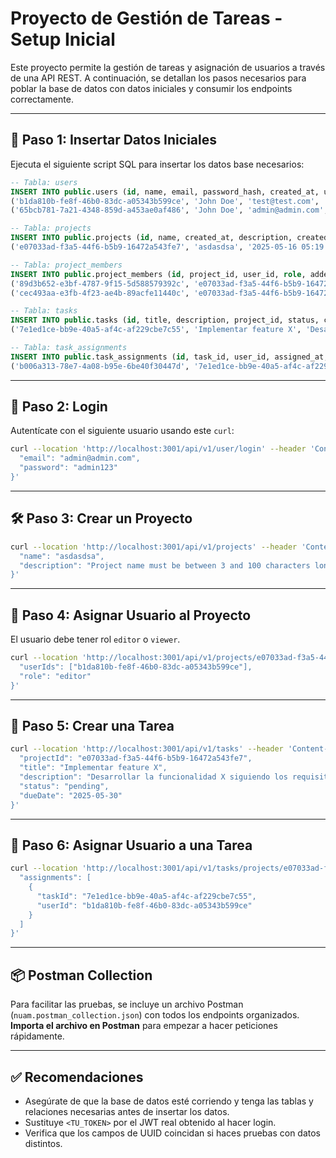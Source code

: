 # Proyecto de Gestión de Tareas - Setup Inicial

Este proyecto permite la gestión de tareas y asignación de usuarios a través de una API REST. A continuación, se detallan los pasos necesarios para poblar la base de datos con datos iniciales y consumir los endpoints correctamente.

---

## 🧩 Paso 1: Insertar Datos Iniciales

Ejecuta el siguiente script SQL para insertar los datos base necesarios:

```sql
-- Tabla: users
INSERT INTO public.users (id, name, email, password_hash, created_at, updated_at, role) VALUES
('b1da810b-fe8f-46b0-83dc-a05343b599ce', 'John Doe', 'test@test.com', '$2b$10$wDyN8h6tEdqD63D3bHZcbe/DULXVXJqM3m12.p59fCzHAVdnGLF1u', '2025-05-16 05:08:27.063+00', '2025-05-16 05:08:27.063+00', 'user'),
('65bcb781-7a21-4348-859d-a453ae0af486', 'John Doe', 'admin@admin.com', '$2b$10$SE8Nj9fInq6CG5hzDkga/Oqy44ajXwpUI1Pn1qf0EVgw3uy5AyPO.', '2025-05-16 05:07:44.749+00', '2025-05-16 05:07:44.749+00', 'owner');

-- Tabla: projects
INSERT INTO public.projects (id, name, created_at, description, created_by, updated_at) VALUES
('e07033ad-f3a5-44f6-b5b9-16472a543fe7', 'asdasdsa', '2025-05-16 05:19:35.597+00', 'Project name must be between 3 and 100 characters long', '65bcb781-7a21-4348-859d-a453ae0af486', '2025-05-16 05:19:35.598+00');

-- Tabla: project_members
INSERT INTO public.project_members (id, project_id, user_id, role, added_at, created_at, updated_at) VALUES
('89d3b652-e3bf-4787-9f15-5d588579392c', 'e07033ad-f3a5-44f6-b5b9-16472a543fe7', '65bcb781-7a21-4348-859d-a453ae0af486', 'owner', '2025-05-16 05:19:35.608+00', '2025-05-16 05:19:35.609+00', '2025-05-16 05:19:35.609+00'),
('cec493aa-e3fb-4f23-ae4b-89acfe11440c', 'e07033ad-f3a5-44f6-b5b9-16472a543fe7', 'b1da810b-fe8f-46b0-83dc-a05343b599ce', 'editor', '2025-05-16 05:20:13.928+00', '2025-05-16 05:20:13.928+00', '2025-05-16 05:20:13.928+00');

-- Tabla: tasks
INSERT INTO public.tasks (id, title, description, project_id, status, created_at, due_date, updated_at) VALUES
('7e1ed1ce-bb9e-40a5-af4c-af229cbe7c55', 'Implementar feature X', 'Desarrollar la funcionalidad X siguiendo los requisitos', 'e07033ad-f3a5-44f6-b5b9-16472a543fe7', 'pending', '2025-05-16 05:20:55.217+00', '2025-05-29', '2025-05-16 05:20:55.217+00');

-- Tabla: task_assignments
INSERT INTO public.task_assignments (id, task_id, user_id, assigned_at, created_at, updated_at) VALUES
('b006a313-78e7-4a08-b95e-6be40f30447d', '7e1ed1ce-bb9e-40a5-af4c-af229cbe7c55', 'b1da810b-fe8f-46b0-83dc-a05343b599ce', '2025-05-16 05:21:58.36+00', '2025-05-16 05:21:58.36+00', '2025-05-16 05:21:58.36+00');
```

---

## 🔐 Paso 2: Login

Autentícate con el siguiente usuario usando este `curl`:

```bash
curl --location 'http://localhost:3001/api/v1/user/login' --header 'Content-Type: application/json' --data-raw '{
  "email": "admin@admin.com",
  "password": "admin123"
}'
```

---

## 🛠️ Paso 3: Crear un Proyecto

```bash
curl --location 'http://localhost:3001/api/v1/projects' --header 'Content-Type: application/json' --header 'Authorization: Bearer <TU_TOKEN>' --data '{
  "name": "asdasdsa",
  "description": "Project name must be between 3 and 100 characters long"
}'
```

---

## 👥 Paso 4: Asignar Usuario al Proyecto

El usuario debe tener rol `editor` o `viewer`.

```bash
curl --location 'http://localhost:3001/api/v1/projects/e07033ad-f3a5-44f6-b5b9-16472a543fe7/share' --header 'Content-Type: application/json' --header 'Authorization: Bearer <TU_TOKEN>' --data '{
  "userIds": ["b1da810b-fe8f-46b0-83dc-a05343b599ce"],
  "role": "editor"
}'
```

---

## 📝 Paso 5: Crear una Tarea

```bash
curl --location 'http://localhost:3001/api/v1/tasks' --header 'Content-Type: application/json' --header 'Authorization: Bearer <TU_TOKEN>' --data '{
  "projectId": "e07033ad-f3a5-44f6-b5b9-16472a543fe7",
  "title": "Implementar feature X",
  "description": "Desarrollar la funcionalidad X siguiendo los requisitos",
  "status": "pending",
  "dueDate": "2025-05-30"
}'
```

---

## 👤 Paso 6: Asignar Usuario a una Tarea

```bash
curl --location 'http://localhost:3001/api/v1/tasks/projects/e07033ad-f3a5-44f6-b5b9-16472a543fe7/assign-tasks' --header 'Content-Type: application/json' --header 'Authorization: Bearer <TU_TOKEN>' --data '{
  "assignments": [
    {
      "taskId": "7e1ed1ce-bb9e-40a5-af4c-af229cbe7c55",
      "userId": "b1da810b-fe8f-46b0-83dc-a05343b599ce"
    }
  ]
}'
```

---

## 📦 Postman Collection

Para facilitar las pruebas, se incluye un archivo Postman (`nuam.postman_collection.json`) con todos los endpoints organizados. **Importa el archivo en Postman** para empezar a hacer peticiones rápidamente.

---

## ✅ Recomendaciones

- Asegúrate de que la base de datos esté corriendo y tenga las tablas y relaciones necesarias antes de insertar los datos.
- Sustituye `<TU_TOKEN>` por el JWT real obtenido al hacer login.
- Verifica que los campos de UUID coincidan si haces pruebas con datos distintos.